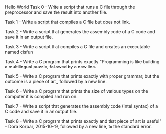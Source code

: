 Hello World
Task 0 - Write a script that runs a C file through the preprocessor and save the result into another file.

Task 1 - Write a script that compiles a C file but does not link.

Task 2 - Write a script that generates the assembly code of a C code and save it in an output file.

Task 3 - Write a script that compiles a C file and creates an executable named cisfun

Task 4 - Write a C program that prints exactly "Programming is like building a multilingual puzzle, followed by a new line.

Task 5 - Write a C program that prints exactly with proper grammar, but the outcome is a piece of art,, followed by a new line.

Task 6 - Write a C program that prints the size of various types on the computer it is compiled and run on.

Task 7 - Write a script that generates the assembly code (Intel syntax) of a C code and save it in an output file.

Task 8 - Write a C program that prints exactly and that piece of art is useful" - Dora Korpar, 2015-10-19, followed by a new line, to the standard error.
